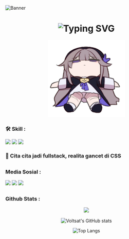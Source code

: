 ![Banner](https://user-images.githubusercontent.com/10498744/210012254-234538ff-d198-48aa-8964-37e6fd45d227.gif)

<h1 align="center">
  <img src="https://readme-typing-svg.herokuapp.com?font=Fira+Code&size=34&duration=2000&pause=1000&color=42A5F5&center=true&vCenter=true&width=700&lines=Halo+coi+gw+Dhabit+Muhammad+Faqih;Fullstack+Developer+in+progress" alt="Typing SVG" />
</h1>

<div align= "center"><img src="/assets/hsr.gif" width="240px"></div>


<h3>🛠️ Skill :</h3>
<div><img src="https://img.shields.io/badge/HTML5-E34F26?style=for-the-badge&logo=html5&logoColor=white">
<img src="https://img.shields.io/badge/CSS3-1572B6?style=for-the-badge&logo=css3&logoColor=white">
<img src="https://img.shields.io/badge/JavaScript-323330?style=for-the-badge&logo=javascript&logoColor=F7DF1E"></div>

<h3 align="left">🚀 Cita cita jadi fullstack, realita gancet di CSS</h3>

##

<h3>Media Sosial :</h3>
<div>
<a href="https://github.com/Voltsat"><img src="https://img.shields.io/badge/GitHub-100000?style=for-the-badge&logo=github&logoColor=white"></a>
<a href="https://www.instagram.com/dhabitmfaqih/"><img src="https://img.shields.io/badge/Instagram-E4405F?style=for-the-badge&logo=instagram&logoColor=white"></a>
<a href="https://www.tiktok.com/@dhabitmf"><img src="https://img.shields.io/badge/TikTok-000000?style=for-the-badge&logo=tiktok&logoColor=white"></a>
</div>

##

<h3>Github Stats :</h3>

<p align="center">
  <img src="https://img.shields.io/badge/GitHub-Voltsat-black?style=for-the-badge&logo=github" />
</p>

<div align="center">

![Voltsat's GitHub stats](https://github-readme-stats.vercel.app/api?username=Voltsat&show_icons=true&theme=tokyonight)

![Top Langs](https://github-readme-stats.vercel.app/api/top-langs/?username=Voltsat&layout=compact&theme=tokyonight)

</div>
